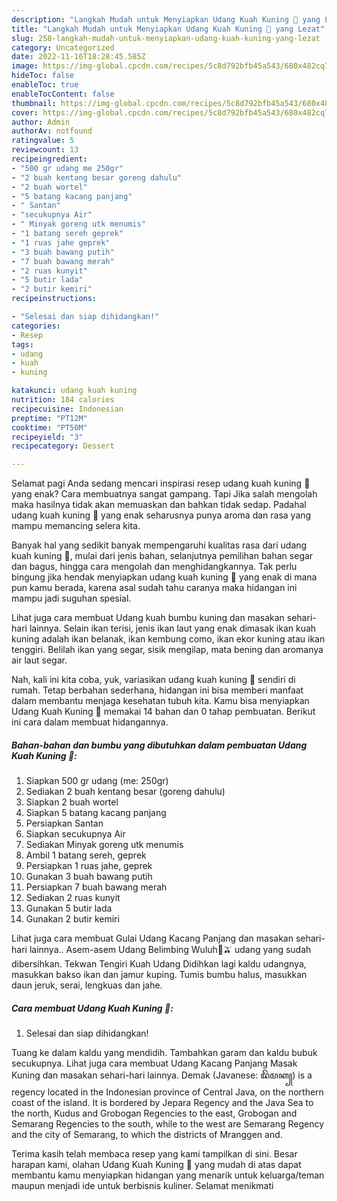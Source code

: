 ```yaml
---
description: "Langkah Mudah untuk Menyiapkan Udang Kuah Kuning 🦐 yang Lezat"
title: "Langkah Mudah untuk Menyiapkan Udang Kuah Kuning 🦐 yang Lezat"
slug: 258-langkah-mudah-untuk-menyiapkan-udang-kuah-kuning-yang-lezat
category: Uncategorized
date: 2022-11-16T18:28:45.585Z
image: https://img-global.cpcdn.com/recipes/5c8d792bfb45a543/680x482cq70/udang-kuah-kuning-foto-resep-utama.jpg
hideToc: false
enableToc: true
enableTocContent: false
thumbnail: https://img-global.cpcdn.com/recipes/5c8d792bfb45a543/680x482cq70/udang-kuah-kuning-foto-resep-utama.jpg
cover: https://img-global.cpcdn.com/recipes/5c8d792bfb45a543/680x482cq70/udang-kuah-kuning-foto-resep-utama.jpg
author: Admin
authorAv: notfound
ratingvalue: 5
reviewcount: 13
recipeingredient:
- "500 gr udang me 250gr"
- "2 buah kentang besar goreng dahulu"
- "2 buah wortel"
- "5 batang kacang panjang"
- " Santan"
- "secukupnya Air"
- " Minyak goreng utk menumis"
- "1 batang sereh geprek"
- "1 ruas jahe geprek"
- "3 buah bawang putih"
- "7 buah bawang merah"
- "2 ruas kunyit"
- "5 butir lada"
- "2 butir kemiri"
recipeinstructions:

- "Selesai dan siap dihidangkan!"
categories:
- Resep
tags:
- udang
- kuah
- kuning

katakunci: udang kuah kuning 
nutrition: 184 calories
recipecuisine: Indonesian
preptime: "PT12M"
cooktime: "PT50M"
recipeyield: "3"
recipecategory: Dessert

---
```



Selamat pagi Anda sedang mencari inspirasi resep udang kuah kuning 🦐 yang enak? Cara membuatnya sangat gampang. Tapi Jika salah mengolah maka hasilnya tidak akan memuaskan dan bahkan tidak sedap. Padahal udang kuah kuning 🦐 yang enak seharusnya punya aroma dan rasa yang mampu memancing selera kita.


Banyak hal yang sedikit banyak mempengaruhi kualitas rasa dari udang kuah kuning 🦐, mulai dari jenis bahan, selanjutnya pemilihan bahan segar dan bagus, hingga cara mengolah dan menghidangkannya. Tak perlu bingung jika hendak menyiapkan udang kuah kuning 🦐 yang enak di mana pun kamu berada, karena asal sudah tahu caranya maka hidangan ini mampu jadi suguhan spesial.

Lihat juga cara membuat Udang kuah bumbu kuning dan masakan sehari-hari lainnya. Selain ikan terisi, jenis ikan laut yang enak dimasak ikan kuah kuning adalah ikan belanak, ikan kembung como, ikan ekor kuning atau ikan tenggiri. Belilah ikan yang segar, sisik mengilap, mata bening dan aromanya air laut segar.


Nah, kali ini kita coba, yuk, variasikan udang kuah kuning 🦐 sendiri di rumah. Tetap berbahan sederhana, hidangan ini bisa memberi manfaat dalam membantu menjaga kesehatan tubuh kita. Kamu bisa menyiapkan Udang Kuah Kuning 🦐 memakai 14 bahan dan 0 tahap pembuatan. Berikut ini cara dalam membuat hidangannya.

<!--inarticleads1-->

##### Bahan-bahan dan bumbu yang dibutuhkan dalam pembuatan Udang Kuah Kuning 🦐:

1. Siapkan 500 gr udang (me: 250gr)
1. Sediakan 2 buah kentang besar (goreng dahulu)
1. Siapkan 2 buah wortel
1. Siapkan 5 batang kacang panjang
1. Persiapkan  Santan
1. Siapkan secukupnya Air
1. Sediakan  Minyak goreng utk menumis
1. Ambil 1 batang sereh, geprek
1. Persiapkan 1 ruas jahe, geprek
1. Gunakan 3 buah bawang putih
1. Persiapkan 7 buah bawang merah
1. Sediakan 2 ruas kunyit
1. Gunakan 5 butir lada
1. Gunakan 2 butir kemiri


Lihat juga cara membuat Gulai Udang Kacang Panjang dan masakan sehari-hari lainnya.. Asem-asem Udang Belimbing Wuluh🦐🫒 udang yang sudah dibersihkan. Tekwan Tengiri Kuah Udang Didihkan lagi kaldu udangnya, masukkan bakso ikan dan jamur kuping. Tumis bumbu halus, masukkan daun jeruk, serai, lengkuas dan jahe. 

<!--inarticleads2-->

##### Cara membuat Udang Kuah Kuning 🦐:


1. Selesai dan siap dihidangkan!

Tuang ke dalam kaldu yang mendidih. Tambahkan garam dan kaldu bubuk secukupnya. Lihat juga cara membuat Udang Kacang Panjang Masak Kuning dan masakan sehari-hari lainnya. Demak (Javanese: ꦢꦼꦩꦏ꧀) is a regency located in the Indonesian province of Central Java, on the northern coast of the island. It is bordered by Jepara Regency and the Java Sea to the north, Kudus and Grobogan Regencies to the east, Grobogan and Semarang Regencies to the south, while to the west are Semarang Regency and the city of Semarang, to which the districts of Mranggen and. 

Terima kasih telah membaca resep yang kami tampilkan di sini. Besar harapan kami, olahan Udang Kuah Kuning 🦐 yang mudah di atas dapat membantu kamu menyiapkan hidangan yang menarik untuk keluarga/teman maupun menjadi ide untuk berbisnis kuliner. Selamat menikmati
